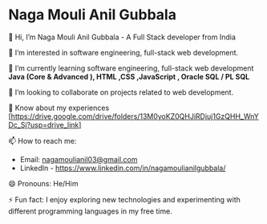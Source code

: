 # Naga Mouli Anil Gubbala

👋 Hi, I’m Naga Mouli Anil Gubbala
    - A Full Stack developer from India

👀 I’m interested in software engineering, full-stack web development.

🌱 I’m currently learning software engineering, full-stack web development **Java (Core & Advanced ), HTML ,CSS ,JavaScript , Oracle SQL / PL SQL**

💞️ I’m looking to collaborate on projects related to web development.

📄 Know about my experiences [https://drive.google.com/drive/folders/13M0yoKZ0QHJiRDjuj1GzQHH_WnYDc_Sj?usp=drive_link]

📫 How to reach me:
- Email: nagamoulianil03@gmail.com
- LinkedIn - https://www.linkedin.com/in/nagamoulianilgubbala/

😄 Pronouns: He/Him

⚡ Fun fact: I enjoy exploring new technologies and experimenting with different programming languages in my free time.

